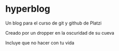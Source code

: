 # hyperblog
Un blog para el curso de git y github de Platzi

Creado por un dropper en la oscuridad de su cueva

Incluye que no hacer con tu vida 